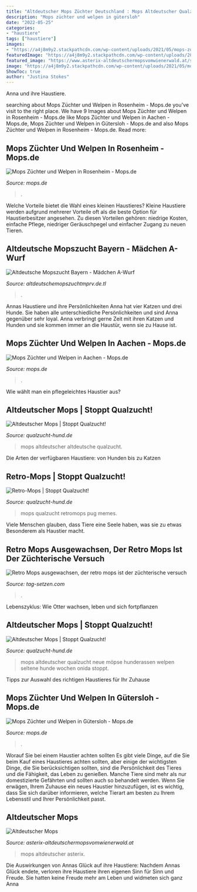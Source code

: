```yaml
---
title: "Altdeutscher Mops Züchter Deutschland : Mops Altdeutscher Qualzucht Neue Möpse Hunderassen Welpen Seltene Hunde Wochen Onida Stoppt"
description: "Mops züchter und welpen in gütersloh"
date: "2022-05-25"
categories:
- "haustiere"
tags: ["haustiere"]
images:
- "https://a4j8m9y2.stackpathcdn.com/wp-content/uploads/2021/05/mops-zuechter-welpen-aachen.jpg"
featuredImage: "https://a4j8m9y2.stackpathcdn.com/wp-content/uploads/2021/05/mops-zuechter-welpen-aachen.jpg"
featured_image: "https://www.asterix-altdeutschermopsvomwienerwald.at/s/cc_images/teaserbox_7862228.jpg?t=1417269025"
image: "https://a4j8m9y2.stackpathcdn.com/wp-content/uploads/2021/05/mops-zuechter-welpen-guetersloh.jpg"
ShowToc: true
author: "Justina Stokes"
---
```



Anna und ihre Haustiere.

	

		
searching about Mops Züchter und Welpen in Rosenheim - Mops.de you've visit to the right place. We have 9 Images about Mops Züchter und Welpen in Rosenheim - Mops.de like Mops Züchter und Welpen in Aachen - Mops.de, Mops Züchter und Welpen in Gütersloh - Mops.de and also Mops Züchter und Welpen in Rosenheim - Mops.de. Read more:
		
    
## Mops Züchter Und Welpen In Rosenheim - Mops.de

<img loading=lazy src="https://a4j8m9y2.stackpathcdn.com/wp-content/uploads/2021/05/mops-zuechter-welpen-rosenheim.jpg" onerror="this.onerror=null;this.src='https://tse2.mm.bing.net/th?id=OIP.Hr0js840zMSnoAYiCyOlIQHaE8&amp;pid=15.1';" alt="Mops Züchter und Welpen in Rosenheim - Mops.de">

_Source: mops.de_

>. 

	

Welche Vorteile bietet die Wahl eines kleinen Haustieres?
Kleine Haustiere werden aufgrund mehrerer Vorteile oft als die beste Option für Haustierbesitzer angesehen. Zu diesen Vorteilen gehören: niedrige Kosten, einfache Pflege, niedriger Geräuschpegel und einfacher Zugang zu neuen Tieren.

    
## Altdeutsche Mopszucht Bayern - Mädchen A-Wurf

<img loading=lazy src="https://img.webme.com/pic/a/altdeutschemopszuchtmprv/20130424_120732.jpg" onerror="this.onerror=null;this.src='https://tse1.mm.bing.net/th?id=OIP.Oop_vTQGoxuaz0nVDSZ3egAAAA&amp;pid=15.1';" alt="Altdeutsche Mopszucht Bayern - Mädchen A-Wurf">

_Source: altdeutschemopszuchtmprv.de.tl_

>. 

	

Annas Haustiere und ihre Persönlichkeiten
Anna hat vier Katzen und drei Hunde. Sie haben alle unterschiedliche Persönlichkeiten und sind Anna gegenüber sehr loyal. Anna verbringt gerne Zeit mit ihren Katzen und Hunden und sie kommen immer an die Haustür, wenn sie zu Hause ist.

    
## Mops Züchter Und Welpen In Aachen - Mops.de

<img loading=lazy src="https://a4j8m9y2.stackpathcdn.com/wp-content/uploads/2021/05/mops-zuechter-welpen-aachen.jpg" onerror="this.onerror=null;this.src='https://tse4.mm.bing.net/th?id=OIP.-a7cIUpN2zAHW6dkBDUQpgHaE8&amp;pid=15.1';" alt="Mops Züchter und Welpen in Aachen - Mops.de">

_Source: mops.de_

>. 

	

Wie wählt man ein pflegeleichtes Haustier aus?

    
## Altdeutscher Mops | Stoppt Qualzucht!

<img loading=lazy src="http://qualzucht-hund.de/wp-content/uploads/2012/07/4-1024x835.jpg" onerror="this.onerror=null;this.src='https://tse3.mm.bing.net/th?id=OIP.zPPRE2Y097UPJW1eE6rDVQHaGC&amp;pid=15.1';" alt="Altdeutscher Mops | Stoppt Qualzucht!">

_Source: qualzucht-hund.de_

>mops altdeutscher altdeutsche qualzucht. 

	

Die Arten der verfügbaren Haustiere: von Hunden bis zu Katzen

    
## Retro-Mops | Stoppt Qualzucht!

<img loading=lazy src="http://qualzucht-hund.de/wp-content/uploads/2012/07/Retroprofil5.jpg" onerror="this.onerror=null;this.src='https://tse3.mm.bing.net/th?id=OIP.scBLNewaytSiV_S1iNRj-gHaGR&amp;pid=15.1';" alt="Retro-Mops | Stoppt Qualzucht!">

_Source: qualzucht-hund.de_

>mops qualzucht retromops pug memes. 

	

Viele Menschen glauben, dass Tiere eine Seele haben, was sie zu etwas Besonderem als Haustier macht.

    
## Retro Mops Ausgewachsen, Der Retro Mops Ist Der Züchterische Versuch

<img loading=lazy src="https://tag-setzen.com/vijd/jzN5RNPGqezC-4CmmtgIFwAAAA.jpg" onerror="this.onerror=null;this.src='https://tse1.mm.bing.net/th?id=OIP.CfGfP4dU8HdJ36wGQKVtpgAAAA&amp;pid=15.1';" alt="Retro Mops ausgewachsen, der retro mops ist der züchterische versuch">

_Source: tag-setzen.com_

>. 

	

Lebenszyklus: Wie Otter wachsen, leben und sich fortpflanzen

    
## Altdeutscher Mops | Stoppt Qualzucht!

<img loading=lazy src="http://qualzucht-hund.de/wp-content/uploads/2012/07/1-1024x782.jpg" onerror="this.onerror=null;this.src='https://tse1.mm.bing.net/th?id=OIP.d2F2fBmqMKAxyjNWGvoKGQHaFp&amp;pid=15.1';" alt="Altdeutscher Mops | Stoppt Qualzucht!">

_Source: qualzucht-hund.de_

>mops altdeutscher qualzucht neue möpse hunderassen welpen seltene hunde wochen onida stoppt. 

	

Tipps zur Auswahl des richtigen Haustieres für Ihr Zuhause

    
## Mops Züchter Und Welpen In Gütersloh - Mops.de

<img loading=lazy src="https://a4j8m9y2.stackpathcdn.com/wp-content/uploads/2021/05/mops-zuechter-welpen-guetersloh.jpg" onerror="this.onerror=null;this.src='https://tse1.mm.bing.net/th?id=OIP.XgtmZZJw5lKqor72hp-nDwHaE8&amp;pid=15.1';" alt="Mops Züchter und Welpen in Gütersloh - Mops.de">

_Source: mops.de_

>. 

	

Worauf Sie bei einem Haustier achten sollten
Es gibt viele Dinge, auf die Sie beim Kauf eines Haustieres achten sollten, aber einige der wichtigsten Dinge, die Sie berücksichtigen sollten, sind die Persönlichkeit des Tieres und die Fähigkeit, das Leben zu genießen. Manche Tiere sind mehr als nur domestizierte Gefährten und sollten auch so behandelt werden. Wenn Sie erwägen, Ihrem Zuhause ein neues Haustier hinzuzufügen, ist es wichtig, dass Sie sich darüber informieren, welche Tierart am besten zu Ihrem Lebensstil und Ihrer Persönlichkeit passt.

    
## Altdeutscher Mops

<img loading=lazy src="https://www.asterix-altdeutschermopsvomwienerwald.at/s/cc_images/teaserbox_7862228.jpg?t=1417269025" onerror="this.onerror=null;this.src='https://tse2.mm.bing.net/th?id=OIP.wXzHYffA-DuDC94RSE65JwHaFj&amp;pid=15.1';" alt="Altdeutscher Mops">

_Source: asterix-altdeutschermopsvomwienerwald.at_

>mops altdeutscher asterix. 

	

Die Auswirkungen von Annas Glück auf ihre Haustiere: Nachdem Annas Glück endete, verloren ihre Haustiere ihren eigenen Sinn für Sinn und Freude. Sie hatten keine Freude mehr am Leben und widmeten sich ganz Anna


